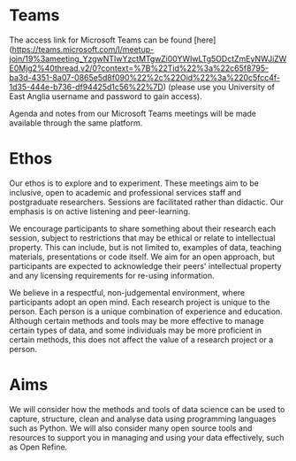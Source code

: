 # Teams
The access link for Microsoft Teams can be found [here] (https://teams.microsoft.com/l/meetup-join/19%3ameeting_YzgwNTIwYzctMTgwZi00YWIwLTg5ODctZmEyNWJiZWE0Mjg2%40thread.v2/0?context=%7B%22Tid%22%3a%22c65f8795-ba3d-4351-8a07-0865e5d8f090%22%2c%22Oid%22%3a%220c5fcc4f-1d35-444e-b736-df94425d1c56%22%7D)  (please use you University of East Anglia username and password to gain access).

Agenda and notes from our Microsoft Teams meetings will be made available through the same platform.

# Ethos
Our ethos is to explore and to experiment. These meetings aim to be inclusive, open to academic and professional services staff and postgraduate researchers. Sessions are facilitated rather than didactic. Our emphasis is on active listening and peer-learning.

We encourage participants to share something about their research each session, subject to restrictions that may be ethical or relate to intellectual property. This can include, but is not limited to, examples of data, teaching materials, presentations or code itself. We aim for an open approach, but participants are expected to acknowledge their peers' intellectual property and any licensing requirements for re-using information.

We believe in a respectful, non-judgemental environment, where participants adopt an open mind. Each research project is unique to the person. Each person is a unique combination of experience and education. Although certain methods and tools may be more effective to manage certain types of data, and some individuals may be more proficient in certain methods, this does not affect the value of a research project or a person.  

# Aims
We will consider how the methods and tools of data science can be used to capture, structure, clean and analyse data using programming languages such as Python. We will also consider many open source tools and resources to support you in managing and using your data effectively, such as Open Refine.
